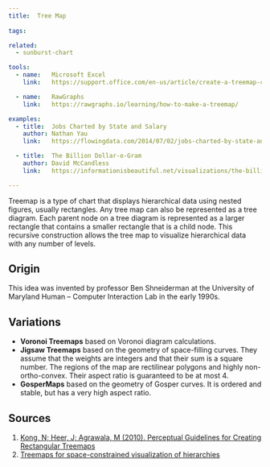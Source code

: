 ```yaml
---
title:  Tree Map
  
tags:

related:
  - sunburst-chart

tools:
  - name:   Microsoft Excel
    link:   https://support.office.com/en-us/article/create-a-treemap-chart-in-office-dfe86d28-a610-4ef5-9b30-362d5c624b68

  - name:   RawGraphs
    link:   https://rawgraphs.io/learning/how-to-make-a-treemap/

examples:
  - title:  Jobs Charted by State and Salary
    author: Nathan Yau
    link:   https://flowingdata.com/2014/07/02/jobs-charted-by-state-and-salary/

  - title:  The Billion Dollar-o-Gram
    author: David McCandless
    link:   https://informationisbeautiful.net/visualizations/the-billion-dollar-o-gram-2009/

---
```


Treemap is a type of chart that displays hierarchical data using nested figures, usually rectangles. Any tree map can also be represented as a tree diagram. Each parent node on a tree diagram is represented as a larger rectangle that contains a smaller rectangle that is a child node. This recursive construction allows the tree map to visualize hierarchical data with any number of levels.

<!--more-->

## Origin
This idea was invented by professor Ben Shneiderman at the University of Maryland Human – Computer Interaction Lab in the early 1990s.

## Variations
- **Voronoi Treemaps** based on Voronoi diagram calculations. 
- **Jigsaw Treemaps** based on the geometry of space-filling curves. They assume that the weights are integers and that their sum is a square number. The regions of the map are rectilinear polygons and highly non-ortho-convex. Their aspect ratio is guaranteed to be at most 4.
- **GosperMaps** based on the geometry of Gosper curves. It is ordered and stable, but has a very high aspect ratio.

## Sources
1. [Kong, N; Heer, J; Agrawala, M (2010). Perceptual Guidelines for Creating Rectangular Treemaps](https://ieeexplore.ieee.org/document/5613436)
2. [Treemaps for space-constrained visualization of hierarchies](http://www.cs.umd.edu/hcil/treemap-history/index.shtml)
